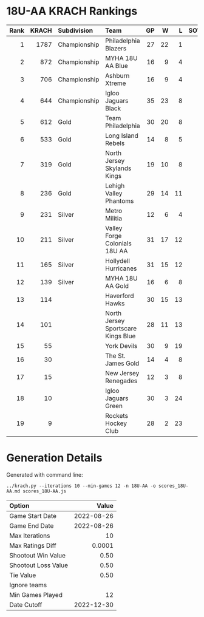 # 18U-AA KRACH Rankings
Rank|KRACH|Subdivision|Team|GP|W|L|SOW|SOL|T|SoS
---:|---:|:---|:---|---:|---:|---:|---:|---:|---:|---:
1|1787|Championship|Philadelphia Blazers|27|22|1|2|2|0|423
2|872|Championship|MYHA 18U AA Blue|16|9|4|3|0|0|708
3|706|Championship|Ashburn Xtreme|16|9|4|3|0|0|581
4|644|Championship|Igloo Jaguars Black|35|23|8|0|4|0|398
5|612|Gold|Team Philadelphia|30|20|8|2|0|0|430
6|533|Gold|Long Island Rebels|14|8|5|1|0|0|486
7|319|Gold|North Jersey Skylands Kings|19|10|8|0|1|0|483
8|236|Gold|Lehigh Valley Phantoms|29|14|11|1|3|0|328
9|231|Silver|Metro Militia|12|6|4|2|0|0|230
10|211|Silver|Valley Forge Colonials 18U AA|31|17|12|1|1|0|275
11|165|Silver|Hollydell Hurricanes|31|15|12|2|2|0|203
12|139|Silver|MYHA 18U AA Gold|16|6|8|1|1|0|427
13|114||Haverford Hawks|30|15|13|1|1|0|222
14|101||North Jersey Sportscare Kings Blue|28|11|13|2|2|0|225
15|55||York Devils|30|9|19|1|1|0|329
16|30||The St. James Gold|14|4|8|0|2|0|107
17|15||New Jersey Renegades|12|3|8|1|0|0|126
18|10||Igloo Jaguars Green|30|3|24|1|2|0|164
19|9||Rockets Hockey Club|28|2|23|1|2|0|261
# Generation Details

Generated with command line:
```
../krach.py --iterations 10 --min-games 12 -n 18U-AA -o scores_18U-AA.md scores_18U-AA.js
```

| Option | Value |
| :----- | ----: |
| Game Start Date | 2022-08-26 |
| Game End Date | 2022-08-26 |
| Max Iterations | 10 |
| Max Ratings Diff | 0.0001 |
| Shootout Win Value | 0.50 |
| Shootout Loss Value | 0.50 |
| Tie Value | 0.50 |
| Ignore teams |  |
| Min Games Played | 12 |
| Date Cutoff | 2022-12-30 |

